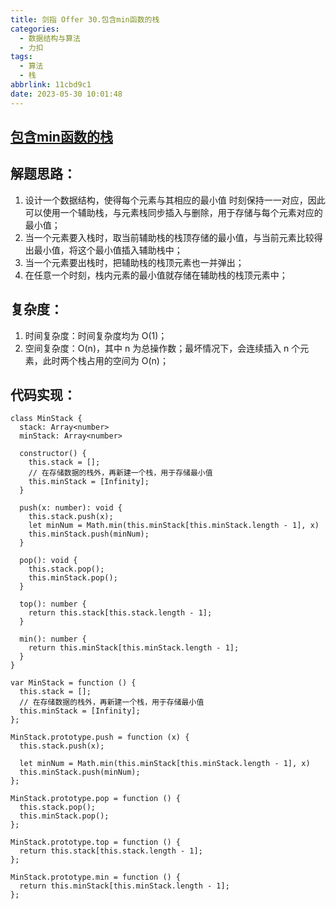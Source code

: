 ```yaml
---
title: 剑指 Offer 30.包含min函数的栈
categories:
  - 数据结构与算法
  - 力扣
tags:
  - 算法
  - 栈
abbrlink: 11cbd9c1
date: 2023-05-30 10:01:48
---
```


## [包含min函数的栈](https://leetcode.cn/problems/bao-han-minhan-shu-de-zhan-lcof/)

## 解题思路：
1. 设计一个数据结构，使得每个元素与其相应的最小值  时刻保持一一对应，因此可以使用一个辅助栈，与元素栈同步插入与删除，用于存储与每个元素对应的最小值；
2. 当一个元素要入栈时，取当前辅助栈的栈顶存储的最小值，与当前元素比较得出最小值，将这个最小值插入辅助栈中；
3. 当一个元素要出栈时，把辅助栈的栈顶元素也一并弹出；
4. 在任意一个时刻，栈内元素的最小值就存储在辅助栈的栈顶元素中；

## 复杂度：
1. 时间复杂度：时间复杂度均为 O(1)；
2. 空间复杂度：O(n)，其中 n 为总操作数；最坏情况下，会连续插入 n 个元素，此时两个栈占用的空间为 O(n)；

## 代码实现：
```TS
class MinStack {
  stack: Array<number>
  minStack: Array<number>

  constructor() {
    this.stack = [];
    // 在存储数据的栈外，再新建一个栈，用于存储最小值
    this.minStack = [Infinity];
  }

  push(x: number): void {
    this.stack.push(x);
    let minNum = Math.min(this.minStack[this.minStack.length - 1], x)
    this.minStack.push(minNum);
  }

  pop(): void {
    this.stack.pop();
    this.minStack.pop();
  }

  top(): number {
    return this.stack[this.stack.length - 1];
  }

  min(): number {
    return this.minStack[this.minStack.length - 1];
  }
}
```
```JS
var MinStack = function () {
  this.stack = [];
  // 在存储数据的栈外，再新建一个栈，用于存储最小值
  this.minStack = [Infinity];
};

MinStack.prototype.push = function (x) {
  this.stack.push(x);

  let minNum = Math.min(this.minStack[this.minStack.length - 1], x)
  this.minStack.push(minNum);
};

MinStack.prototype.pop = function () {
  this.stack.pop();
  this.minStack.pop();
};

MinStack.prototype.top = function () {
  return this.stack[this.stack.length - 1];
};

MinStack.prototype.min = function () {
  return this.minStack[this.minStack.length - 1];
};
```


